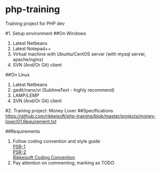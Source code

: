 php-training
============

Training project for PHP dev

#1. Setup environment
##On Windows
1. Latest Netbeans
2. Latest Notepad++
3. Virtual machine with Ubuntu/CentOS server (with mysql server, apache/nginx)
4. SVN (And/Or Git) client

##On Linux
1. Latest Netbeans
2. gedit/nano/vi (SublimeText - highly recommend)
3. LAMP/LEMP
4. SVN (And/Or Git) client

#2. Training project: Money Lover
##Specifications
https://github.com/rikkeisoft/php-training/blob/master/projects/money-lover/01.Requirement.txt

##Requirements
1. Follow coding convention and style guide    
[PSR-1](https://github.com/rikkeisoft/php-training/blob/master/coding-conventions/PSR-1-basic-coding-standard.md)    
[PSR-2](https://github.com/rikkeisoft/php-training/blob/master/coding-conventions/PSR-2-coding-style-guide.md)    
[Rikkeisoft Coding Convention](https://github.com/rikkeisoft/php-training/blob/master/coding-conventions/Rikkeisoft-additional-coding-conventions.md)
2. Pay attention on commenting, marking as TODO
